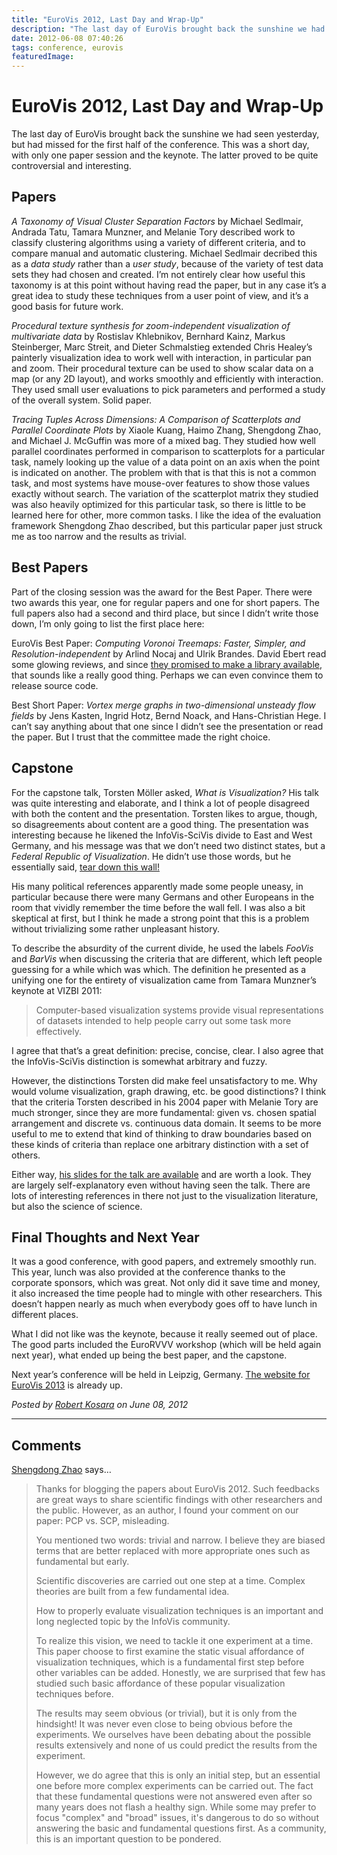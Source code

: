 ```yaml
---
title: "EuroVis 2012, Last Day and Wrap-Up"
description: "The last day of EuroVis brought back the sunshine we had seen yesterday, but had missed for the first half of the conference. This was a short day, with only one paper session and the keynote. The latter proved to be quite controversial and interesting."
date: 2012-06-08 07:40:26
tags: conference, eurovis
featuredImage: 
---
```


# EuroVis 2012, Last Day and Wrap-Up

The last day of EuroVis brought back the sunshine we had seen yesterday, but had missed for the first half of the conference. This was a short day, with only one paper session and the keynote. The latter proved to be quite controversial and interesting.

## Papers

<em>A Taxonomy of Visual Cluster Separation Factors</em> by Michael Sedlmair, Andrada Tatu, Tamara Munzner, and Melanie Tory described work to classify clustering algorithms using a variety of different criteria, and to compare manual and automatic clustering. Michael Sedlmair decribed this as a <em>data study</em> rather than a <em>user study</em>, because of the variety of test data sets they had chosen and created. I’m not entirely clear how useful this taxonomy is at this point without having read the paper, but in any case it’s a great idea to study these techniques from a user point of view, and it’s a good basis for future work.

<em>Procedural texture synthesis for zoom-independent visualization of multivariate data</em> by Rostislav Khlebnikov, Bernhard Kainz, Markus Steinberger, Marc Streit, and Dieter Schmalstieg extended Chris Healey’s painterly visualization idea to work well with interaction, in particular pan and zoom. Their procedural texture can be used to show scalar data on a map (or any 2D layout), and works smoothly and efficiently with interaction. They used small user evaluations to pick parameters and performed a study of the overall system. Solid paper.

<em>Tracing Tuples Across Dimensions: A Comparison of Scatterplots and Parallel Coordinate Plots</em> by Xiaole Kuang, Haimo Zhang, Shengdong Zhao, and Michael J. McGuffin was more of a mixed bag. They studied how well parallel coordinates performed in comparison to scatterplots for a particular task, namely looking up the value of a data point on an axis when the point is indicated on another. The problem with that is that this is not a common task, and most systems have mouse-over features to show those values exactly without search. The variation of the scatterplot matrix they studied was also heavily optimized for this particular task, so there is little to be learned here for other, more common tasks. I like the idea of the evaluation framework Shengdong Zhao described, but this particular paper just struck me as too narrow and the results as trivial.

## Best Papers

Part of the closing session was the award for the Best Paper. There were two awards this year, one for regular papers and one for short papers. The full papers also had a second and third place, but since I didn’t write those down, I’m only going to list the first place here:

EuroVis Best Paper: <em>Computing Voronoi Treemaps: Faster, Simpler, and Resolution-independent</em> by Arlind Nocaj and Ulrik Brandes. David Ebert read some glowing reviews, and since <a title="EuroVis 2012, Day 1" href="/blog/2012/eurovis-2012-day-1">they promised to make a library available</a>, that sounds like a really good thing. Perhaps we can even convince them to release source code.

Best Short Paper: <em>Vortex merge graphs in two-dimensional unsteady flow fields</em> by Jens Kasten, Ingrid Hotz, Bernd Noack, and Hans-Christian Hege. I can’t say anything about that one since I didn’t see the presentation or read the paper. But I trust that the committee made the right choice.

## Capstone

For the capstone talk, Torsten Möller asked, <em>What is Visualization?</em> His talk was quite interesting and elaborate, and I think a lot of people disagreed with both the content and the presentation. Torsten likes to argue, though, so disagreements about content are a good thing. The presentation was interesting because he likened the InfoVis-SciVis divide to East and West Germany, and his message was that we don’t need two distinct states, but a <em>Federal Republic of Visualization</em>. He didn’t use those words, but he essentially said, <a href="http://en.wikipedia.org/wiki/Tear_down_this_wall!">tear down this wall!</a>

His many political references apparently made some people uneasy, in particular because there were many Germans and other Europeans in the room that vividly remember the time before the wall fell. I was also a bit skeptical at first, but I think he made a strong point that this is a problem without trivializing some rather unpleasant history.

To describe the absurdity of the current divide, he used the labels <em>FooVis</em> and <em>BarVis</em> when discussing the criteria that are different, which left people guessing for a while which was which. The definition he presented as a unifying one for the entirety of visualization came from Tamara Munzner’s keynote at VIZBI 2011:

>	Computer-based visualization systems provide visual representations of datasets intended to help people carry out some task more effectively.

I agree that that’s a great definition: precise, concise, clear. I also agree that the InfoVis-SciVis distinction is somewhat arbitrary and fuzzy.

However, the distinctions Torsten did make feel unsatisfactory to me. Why would volume visualization, graph drawing, etc. be good distinctions? I think that the criteria Torsten described in his 2004 paper with Melanie Tory are much stronger, since they are more fundamental: given vs. chosen spatial arrangement and discrete vs. continuous data domain. It seems to be more useful to me to extend that kind of thinking to draw boundaries based on these kinds of criteria than replace one arbitrary distinction with a set of others.

Either way, <a href="http://www.cs.sfu.ca/~torsten/Publications/eurovis_120608.pdf">his slides for the talk are available</a> and are worth a look. They are largely self-explanatory even without having seen the talk. There are lots of interesting references in there not just to the visualization literature, but also the science of science.

## Final Thoughts and Next Year

It was a good conference, with good papers, and extremely smoothly run. This year, lunch was also provided at the conference thanks to the corporate sponsors, which was great. Not only did it save time and money, it also increased the time people had to mingle with other researchers. This doesn’t happen nearly as much when everybody goes off to have lunch in different places.

What I did not like was the keynote, because it really seemed out of place. The good parts included the EuroRVVV workshop (which will be held again next year), what ended up being the best paper, and the capstone.

Next year’s conference will be held in Leipzig, Germany. <a href="http://eurovis2013.de/">The website for EuroVis 2013</a> is already up.


_Posted by <a href="/about">Robert Kosara</a> on June 08, 2012_


<aside class="comments">

---
## Comments

<a href="http://www.shengdongzhao.com" rel="nofollow noopener" target="_blank">Shengdong Zhao</a> says…
>	Thanks for blogging the papers about EuroVis 2012. Such feedbacks are great ways to share scientific findings with other researchers and the public. However, as an author, I found your comment on our paper: PCP vs. SCP, misleading. 
>	
>	You mentioned two words: trivial and narrow. I believe they are biased terms that are better replaced with more appropriate ones such as fundamental but early. 
>	
>	Scientific discoveries are carried out one step at a time. Complex theories are built from a few fundamental idea. 
>	
>	How to properly evaluate visualization techniques is an important and long neglected topic by the InfoVis community. 
>	
>	To realize this vision, we need to tackle it one experiment at a time. This paper choose to first examine the static visual affordance of visualization techniques, which is a fundamental first step before other variables can be added. Honestly, we are surprised that few has studied such basic affordance of these popular visualization techniques before.  
>	 
>	The results may seem obvious (or trivial), but it is only from the hindsight! It was never even close to being obvious before the experiments. We ourselves have been debating about the possible results extensively and none of us could predict the results from the experiment. 
>	
>	However, we do agree that this is only an initial step, but an essential one before more complex experiments can be carried out. The fact that these fundamental questions were not answered even after so many years does not flash a healthy sign. While some may prefer to focus "complex" and "broad" issues, it's dangerous to do so without answering the basic and fundamental questions first. As a community, this is an important question to be pondered.

</aside>

